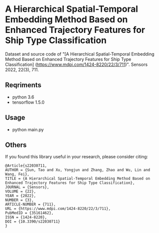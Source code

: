 # A Hierarchical Spatial-Temporal Embedding Method Based on Enhanced Trajectory Features for Ship Type Classification

Dataset and source code of "[A Hierarchical Spatial-Temporal Embedding Method Based on Enhanced Trajectory Features for Ship Type Classification] (https://www.mdpi.com/1424-8220/22/3/711)". Sensors 2022, 22(3), 711.

## Reqriments
- python 3.6
- tensorflow 1.5.0

## Usage
- python main.py

## Others

If you found this library useful in your research, please consider citing:

```
@Article{s22030711,
AUTHOR = {Sun, Tao and Xu, Yongjun and Zhang, Zhao and Wu, Lin and Wang, Fei},
TITLE = {A Hierarchical Spatial-Temporal Embedding Method Based on Enhanced Trajectory Features for Ship Type Classification},
JOURNAL = {Sensors},
VOLUME = {22},
YEAR = {2022},
NUMBER = {3},
ARTICLE-NUMBER = {711},
URL = {https://www.mdpi.com/1424-8220/22/3/711},
PubMedID = {35161462},
ISSN = {1424-8220},
DOI = {10.3390/s22030711}
}
```
